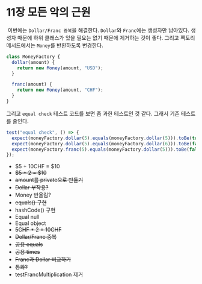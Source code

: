 # 11장 모든 악의 근원

&nbsp;이번에는 `Dollar/Franc 중복`을 해결한다. `Dollar`와 `Franc`에는 생성자만 남아있다. 생성자 때문에 하위 클래스가 있을 필요는 없기 때문에 제거하는 것이 좋다. 그리고 팩토리 메서드에서는 `Money`를 반환하도록 변경한다.

```javascript
class MoneyFactory {
  dollar(amount) {
    return new Money(amount, "USD");
  }

  franc(amount) {
    return new Money(amount, "CHF");
  }
}
```

그리고 `equal check` 테스트 코드를 보면 좀 과한 테스트인 것 같다. 그래서 기존 테스트를 줄인다.

```javascript
test("equal check", () => {
  expect(moneyFactory.dollar(5).equals(moneyFactory.dollar(5))).toBe(true);
  expect(moneyFactory.dollar(5).equals(moneyFactory.dollar(6))).toBe(false);
  expect(moneyFactory.franc(5).equals(moneyFactory.dollar(5))).toBe(false);
});
```

- $5 + 10CHF = $10
- ~~$5 \* 2 = $10~~
- ~~amount를 private으로 만들기~~
- ~~Dollar 부작용?~~
- Money 반올림?
- ~~equals() 구현~~
- hashCode() 구현
- Equal null
- Equal object
- ~~5CHF \* 2 = 10CHF~~
- ~~Dollar/Franc 중복~~
- ~~공용 equals~~
- ~~공용 times~~
- ~~Franc과 Dollar 비교하기~~
- ~~통화?~~
- testFrancMultiplication 제거
